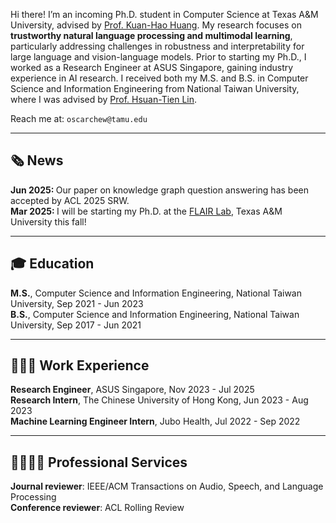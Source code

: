 <div style="text-align: left">

<!-- Hi there! I am a Research Engineer at ASUS Singapore. My research focuses on developing trustworthy NLP and multimodal models by addressing challenges in robustness and interpretability.
I received both my M.S. and B.S. in Computer Science and Information Engineering from National Taiwan University, where I worked with [Prof. Hsuan-Tien Lin](https://www.csie.ntu.edu.tw/~htlin/) and [Prof. Kuan-Hao Huang](https://khhuang.me). -->

Hi there! I’m an incoming Ph.D. student in Computer Science at Texas A&M University, advised by [Prof. Kuan-Hao Huang](https://khhuang.me). My research focuses on **trustworthy natural language processing and multimodal learning**, particularly addressing challenges in robustness and interpretability for large language and vision-language models. Prior to starting my Ph.D., I worked as a Research Engineer at ASUS Singapore, gaining industry experience in AI research. I received both my M.S. and B.S. in Computer Science and Information Engineering from National Taiwan University, where I was advised by [Prof. Hsuan-Tien Lin](https://www.csie.ntu.edu.tw/~htlin/).

</div>

Reach me at: `oscarchew@tamu.edu`

---

<div style="text-align: left">

🗞️ News
---
<b> Jun 2025: </b> Our paper on knowledge graph question answering has been accepted by ACL 2025 SRW. <br>
<b> Mar 2025: </b> I will be starting my Ph.D. at the [FLAIR Lab](https://khhuang.me/group.html), Texas A&M University this fall! <br>

<!--
<details>
  <summary>Show more</summary>
  <div style="text-align: left; height: 100px; overflow-y: scroll; scrollbar-width: thin;">

  <b> Dec 2024: </b> Created this website. 😎 <br>
  <b> Dec 2024: </b> Created this website. 😎 <br>
  <b> Dec 2024: </b> Created this website. 😎 <br>

  </div>
</details> -->

---

🎓 Education
---
<b>M.S.</b>, Computer Science and Information Engineering, National Taiwan University, Sep 2021 - Jun 2023 <br>
<b>B.S.</b>, Computer Science and Information Engineering, National Taiwan University, Sep 2017 - Jun 2021

---

👨🏻‍💻 Work Experience
---
<b>Research Engineer</b>, ASUS Singapore, Nov 2023 - Jul 2025 <br>
<b>Research Intern</b>, The Chinese University of Hong Kong, Jun 2023 - Aug 2023 <br>
<b>Machine Learning Engineer Intern</b>, Jubo Health, Jul 2022 - Sep 2022

---

🫱🏻‍🫲🏼 Professional Services
---
<b>Journal reviewer</b>: IEEE/ACM Transactions on Audio, Speech, and Language Processing <br>
<b>Conference reviewer</b>: ACL Rolling Review
</div>
